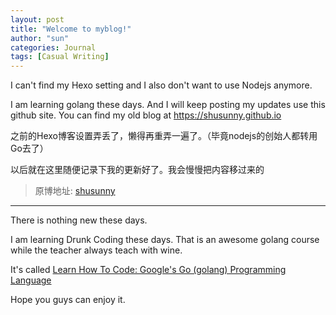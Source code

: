 ```yaml
---
layout: post
title: "Welcome to myblog!"
author: "sun"
categories: Journal
tags: [Casual Writing]
---
```


I can't find my Hexo setting and I also don't want to use Nodejs anymore.

I am learning golang these days. And I will keep posting my updates use this github site. You can find my old blog at https://shusunny.github.io

之前的Hexo博客设置弄丢了，懒得再重弄一遍了。（毕竟nodejs的创始人都转用Go去了）

以后就在这里随便记录下我的更新好了。我会慢慢把内容移过来的

> 原博地址: [shusunny](https://shusunny.github.io)

---

There is nothing new these days.

I am learning Drunk Coding these days. That is an awesome golang course while the teacher always teach with wine.

It's called [Learn How To Code: Google's Go (golang) Programming Language](https://www.udemy.com/learn-how-to-code/)

Hope you guys can enjoy it.


